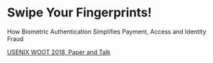 # Swipe Your Fingerprints!
How Biometric Authentication Simplifies Payment, Access and Identity Fraud

[USENIX WOOT 2018, Paper and Talk](https://goo.gl/xQLu5Q)
